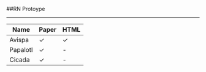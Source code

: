 ##RN Protoype

___


Name		  | Paper        | HTML
------------ | ------------- | ------------
Avispa		 | ✓ | ✓
Papalotl | ✓ | -
Cicada | ✓ | -

